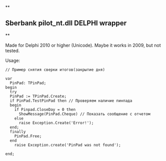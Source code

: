 <p>**</p>

<h2 id="sberbank-pilotntdll-delphi-wrapper">Sberbank pilot_nt.dll DELPHI wrapper</h2>

<p>**</p>

<p>Made for Delphi 2010 or higher (Unicode). Maybe it works in 2009, but not tested.</p>

<p>Usage:</p>

<pre><code>// Пример снятия сверки итогов(закрытие дня)

var
  PinPad: TPinPad;
begin
  try
  PinPad := TPinPad.Create;
  if PinPad.TestPinPad then // Проверяем наличие пинпада
  begin
    if Pinpad.CloseDay = 0 then
      ShowMessage(PinPad.Cheque) // Показать сообщение с отчетом
    else
      raise Exception.Create('Error!');
  end;    
  finally
    PinPad.Free;
  end
    raise Exception.create('PinPad was not found');

end;
</code></pre>
